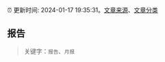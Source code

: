 :alarm_clock: 更新时间: 2024-01-17 19:35:31。[文章来源](/README.md)、[文章分类](/TAGS.md)

## 报告


> 关键字：`报告`、`月报`



